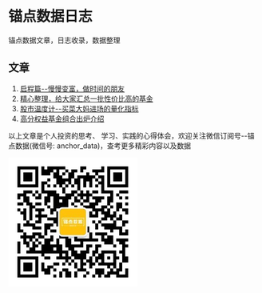 # 锚点数据日志

锚点数据文章，日志收录，数据整理

## 文章

1. [启程篇--慢慢变富，做时间的朋友](./article/01-启程篇/index.md)
2. [精心整理，给大家汇总一批性价比高的基金](./article/02-高分权益基金名单/index.md)
3. [股市温度计--买菜大妈进场的量化指标](./article/03-股市温度计/index.md)
4. [高分权益基金组合出炉介绍](./article/04-高分权益基金组合出炉介绍/index.md)


以上文章是个人投资的思考、 学习、实践的心得体会，欢迎关注微信订阅号--锚点数据(微信号: anchor_data)，查考更多精彩内容以及数据

![扫一扫上面二维码，关注锚点数据，获取更多精彩内容](./assets/images/qrcode_anchor.jpg)
